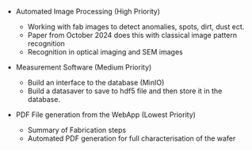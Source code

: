 - Automated Image Processing (High Priority)
	- Working with fab images to detect anomalies, spots, dirt, dust ect. 
	- Paper from October 2024 does this with classical image pattern recognition
	- Recognition in optical imaging and SEM images

- Measurement Software (Medium Priority)
	- Build an interface to the database (MinIO)
	- Build a datasaver to save to hdf5 file and then store it in the database.

- PDF File generation from the WebApp  (Lowest Priority)
	- Summary of Fabrication steps
	- Automated PDF generation for full characterisation of the wafer